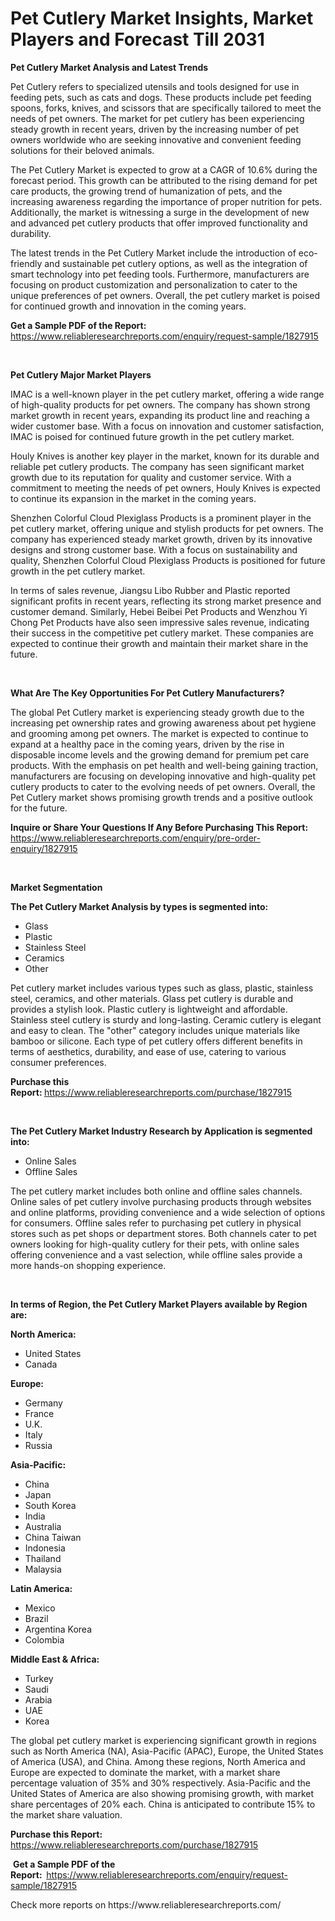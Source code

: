 <p><h1>Pet Cutlery Market Insights, Market Players and Forecast Till 2031</h1></p><p><strong>Pet Cutlery Market Analysis and Latest Trends</strong></p>
<p><p>Pet Cutlery refers to specialized utensils and tools designed for use in feeding pets, such as cats and dogs. These products include pet feeding spoons, forks, knives, and scissors that are specifically tailored to meet the needs of pet owners. The market for pet cutlery has been experiencing steady growth in recent years, driven by the increasing number of pet owners worldwide who are seeking innovative and convenient feeding solutions for their beloved animals.</p><p>The Pet Cutlery Market is expected to grow at a CAGR of 10.6% during the forecast period. This growth can be attributed to the rising demand for pet care products, the growing trend of humanization of pets, and the increasing awareness regarding the importance of proper nutrition for pets. Additionally, the market is witnessing a surge in the development of new and advanced pet cutlery products that offer improved functionality and durability.</p><p>The latest trends in the Pet Cutlery Market include the introduction of eco-friendly and sustainable pet cutlery options, as well as the integration of smart technology into pet feeding tools. Furthermore, manufacturers are focusing on product customization and personalization to cater to the unique preferences of pet owners. Overall, the pet cutlery market is poised for continued growth and innovation in the coming years.</p></p>
<p><strong>Get a Sample PDF of the Report:&nbsp;</strong> <a href="https://www.reliableresearchreports.com/enquiry/request-sample/1827915">https://www.reliableresearchreports.com/enquiry/request-sample/1827915</a></p>
<p>&nbsp;</p>
<p><strong>Pet Cutlery Major Market Players</strong></p>
<p><p>IMAC is a well-known player in the pet cutlery market, offering a wide range of high-quality products for pet owners. The company has shown strong market growth in recent years, expanding its product line and reaching a wider customer base. With a focus on innovation and customer satisfaction, IMAC is poised for continued future growth in the pet cutlery market.</p><p>Houly Knives is another key player in the market, known for its durable and reliable pet cutlery products. The company has seen significant market growth due to its reputation for quality and customer service. With a commitment to meeting the needs of pet owners, Houly Knives is expected to continue its expansion in the market in the coming years.</p><p>Shenzhen Colorful Cloud Plexiglass Products is a prominent player in the pet cutlery market, offering unique and stylish products for pet owners. The company has experienced steady market growth, driven by its innovative designs and strong customer base. With a focus on sustainability and quality, Shenzhen Colorful Cloud Plexiglass Products is positioned for future growth in the pet cutlery market.</p><p>In terms of sales revenue, Jiangsu Libo Rubber and Plastic reported significant profits in recent years, reflecting its strong market presence and customer demand. Similarly, Hebei Beibei Pet Products and Wenzhou Yi Chong Pet Products have also seen impressive sales revenue, indicating their success in the competitive pet cutlery market. These companies are expected to continue their growth and maintain their market share in the future.</p></p>
<p>&nbsp;</p>
<p><strong>What Are The Key Opportunities For Pet Cutlery Manufacturers?</strong></p>
<p><p>The global Pet Cutlery market is experiencing steady growth due to the increasing pet ownership rates and growing awareness about pet hygiene and grooming among pet owners. The market is expected to continue to expand at a healthy pace in the coming years, driven by the rise in disposable income levels and the growing demand for premium pet care products. With the emphasis on pet health and well-being gaining traction, manufacturers are focusing on developing innovative and high-quality pet cutlery products to cater to the evolving needs of pet owners. Overall, the Pet Cutlery market shows promising growth trends and a positive outlook for the future.</p></p>
<p><strong>Inquire or Share Your Questions If Any Before Purchasing This Report:</strong> <a href="https://www.reliableresearchreports.com/enquiry/pre-order-enquiry/1827915">https://www.reliableresearchreports.com/enquiry/pre-order-enquiry/1827915</a></p>
<p>&nbsp;</p>
<p><strong>Market Segmentation</strong></p>
<p><strong>The Pet Cutlery Market Analysis by types is segmented into:</strong></p>
<p><ul><li>Glass</li><li>Plastic</li><li>Stainless Steel</li><li>Ceramics</li><li>Other</li></ul></p>
<p><p>Pet cutlery market includes various types such as glass, plastic, stainless steel, ceramics, and other materials. Glass pet cutlery is durable and provides a stylish look. Plastic cutlery is lightweight and affordable. Stainless steel cutlery is sturdy and long-lasting. Ceramic cutlery is elegant and easy to clean. The "other" category includes unique materials like bamboo or silicone. Each type of pet cutlery offers different benefits in terms of aesthetics, durability, and ease of use, catering to various consumer preferences.</p></p>
<p><strong>Purchase this Report:&nbsp;</strong><a href="https://www.reliableresearchreports.com/purchase/1827915">https://www.reliableresearchreports.com/purchase/1827915</a></p>
<p>&nbsp;</p>
<p><strong>The Pet Cutlery Market Industry Research by Application is segmented into:</strong></p>
<p><ul><li>Online Sales</li><li>Offline Sales</li></ul></p>
<p><p>The pet cutlery market includes both online and offline sales channels. Online sales of pet cutlery involve purchasing products through websites and online platforms, providing convenience and a wide selection of options for consumers. Offline sales refer to purchasing pet cutlery in physical stores such as pet shops or department stores. Both channels cater to pet owners looking for high-quality cutlery for their pets, with online sales offering convenience and a vast selection, while offline sales provide a more hands-on shopping experience.</p></p>
<p>&nbsp;</p>
<p><strong>In terms of Region, the Pet Cutlery Market Players available by Region are:</strong></p>
<p>
    <p> <strong> North America: </strong>
        <ul>
            <li>United States</li>
            <li>Canada</li>
        </ul>
        </p> 
    <p> <strong> Europe: </strong>
        <ul>
            <li>Germany</li>
            <li>France</li>
            <li>U.K.</li>
            <li>Italy</li>
            <li>Russia</li>
        </ul>
        </p> 
    <p> <strong> Asia-Pacific: </strong>
        <ul>
            <li>China</li>
            <li>Japan</li>
            <li>South Korea</li>
            <li>India</li>
            <li>Australia</li>
            <li>China Taiwan</li>
            <li>Indonesia</li>
            <li>Thailand</li>
            <li>Malaysia</li>
        </ul>
        </p> 
    <p> <strong> Latin America: </strong>
        <ul>
            <li>Mexico</li>
            <li>Brazil</li>
            <li>Argentina Korea</li>
            <li>Colombia</li>
        </ul>
        </p> 
    <p> <strong> Middle East & Africa: </strong>
        <ul>
            <li>Turkey</li>
            <li>Saudi</li>
            <li>Arabia</li>
            <li>UAE</li>
            <li>Korea</li>
        </ul>
    </p>
    </p>
<p><p>The global pet cutlery market is experiencing significant growth in regions such as North America (NA), Asia-Pacific (APAC), Europe, the United States of America (USA), and China. Among these regions, North America and Europe are expected to dominate the market, with a market share percentage valuation of 35% and 30% respectively. Asia-Pacific and the United States of America are also showing promising growth, with market share percentages of 20% each. China is anticipated to contribute 15% to the market share valuation.</p></p>
<p><strong>Purchase this Report: </strong><a href="https://www.reliableresearchreports.com/purchase/1827915">https://www.reliableresearchreports.com/purchase/1827915</a></p>
<p>&nbsp;<strong>Get a Sample PDF of the Report:&nbsp;&nbsp;</strong><a href="https://www.reliableresearchreports.com/enquiry/request-sample/1827915">https://www.reliableresearchreports.com/enquiry/request-sample/1827915</a></p>
<p><strong></strong></p>
<p>Check more reports on https://www.reliableresearchreports.com/</p>